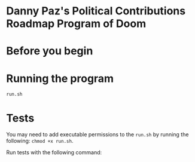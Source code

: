 # Danny Paz's Political Contributions Roadmap Program of Doom

# Before you begin

# Running the program

```run.sh```

# Tests

You may need to add executable permissions to the `run.sh` by running the following: `chmod +x run.sh`.

Run tests with the following command:
